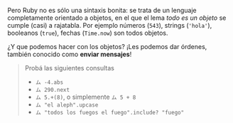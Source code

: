 Pero Ruby no es sólo una sintaxis bonita: se trata de un lenguaje completamente orientado a objetos, en el que el lema _todo es un objeto_ se cumple (casi) a rajatabla. Por ejemplo números (`543`), strings (`'hola'`), booleanos (`true`), fechas (`Time.now`) son todos objetos. 

¿Y que podemos hacer con los objetos? ¡Les podemos dar órdenes, también conocido como **enviar mensajes**! 

> Probá las siguientes consultas
> 
> * `ム -4.abs`
> * `ム 290.next`
> * `ム 5.+(8)`, o simplemente `ム 5 + 8`
> * `ム "el aleph".upcase`
> * `ム "todos los fuegos el fuego".include? "fuego"`

